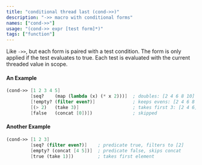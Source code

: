 ```yaml
---
title: "conditional thread last (cond->>)"
description: "->> macro with conditional forms"
names: ["cond->>"]
usage: "(cond->> expr [test form]*)"
tags: ["function"]
---
```


Like `->>`, but each form is paired with a test condition. The form is only applied if the test evaluates to true. Each test is evaluated with the current threaded value in scope.

#### An Example

```scheme
(cond->> [1 2 3 4 5]
         [seq?    (map (lambda (x) (* x 2)))]  ; doubles: [2 4 6 8 10]
         [!empty? (filter even?)]              ; keeps evens: [2 4 6 8 10]
         [(> 2)   (take 3)]                    ; takes first 3: [2 4 6]
         [false   (concat [0])])               ; skipped
```

#### Another Example

```scheme
(cond->> [1 2 3]
         [seq? (filter even?)]    ; predicate true, filters to [2]
         [empty? (concat [4 5])]  ; predicate false, skips concat
         [true (take 1)])         ; takes first element
```
